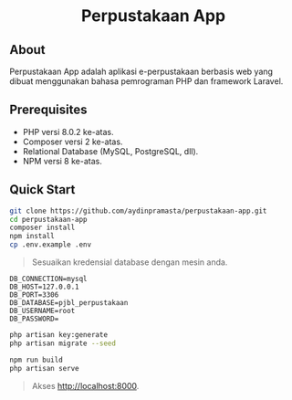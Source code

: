 <h1 align="center">Perpustakaan App</h1>

## About

Perpustakaan App adalah aplikasi e-perpustakaan berbasis web yang dibuat menggunakan bahasa pemrograman PHP dan framework Laravel.

## Prerequisites

-   PHP versi 8.0.2 ke-atas.
-   Composer versi 2 ke-atas.
-   Relational Database (MySQL, PostgreSQL, dll).
-   NPM versi 8 ke-atas.

## Quick Start

```bash
git clone https://github.com/aydinpramasta/perpustakaan-app.git
cd perpustakaan-app
composer install
npm install
cp .env.example .env
```

> Sesuaikan kredensial database dengan mesin anda.

```
DB_CONNECTION=mysql
DB_HOST=127.0.0.1
DB_PORT=3306
DB_DATABASE=pjbl_perpustakaan
DB_USERNAME=root
DB_PASSWORD=
```

```bash
php artisan key:generate
php artisan migrate --seed

npm run build
php artisan serve
```

> Akses [http://localhost:8000](http://localhost:8000).
